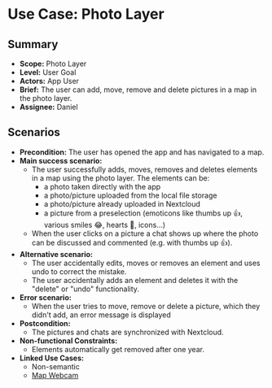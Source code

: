 # Use Case: Photo Layer

## Summary

- **Scope:** Photo Layer
- **Level:** User Goal
- **Actors:** App User
- **Brief:** The user can add, move, remove and delete pictures in a map in the photo layer.
- **Assignee:** Daniel

## Scenarios

- **Precondition:**
  The user has opened the app and has navigated to a map.
- **Main success scenario:**
  - The user successfully adds, moves, removes and deletes elements in a map using the photo layer. The elements can be:
    - a photo taken directly with the app
    - a photo/picture uploaded from the local file storage
    - a photo/picture already uploaded in Nextcloud
    - a picture from a preselection (emoticons like thumbs up 👍, various smiles 😂, hearts 💞, icons...)
  - When the user clicks on a picture a chat shows up where the photo can be discussed and commented (e.g. with thumbs up 👍).
- **Alternative scenario:**
  - The user accidentally edits, moves or removes an element and uses undo to correct the mistake.
  - The user accidentally adds an element and deletes it with the "delete" or "undo" functionality.
- **Error scenario:**
  - When the user tries to move, remove or delete a picture, which they didn't add, an error message is displayed
- **Postcondition:**
  - The pictures and chats are synchronized with Nextcloud.
- **Non-functional Constraints:**
  - Elements automatically get removed after one year.
- **Linked Use Cases:**
  - Non-semantic
  - [Map Webcam](../draft/map_webcam.md)
